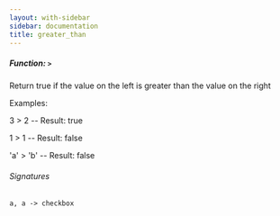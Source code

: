 ```yaml
---
layout: with-sidebar
sidebar: documentation
title: greater_than
---
```


##### Function: `>`
Return true if the value on the left is greater than the value on the right

Examples:

  3 > 2
  -- Result: true

  1 > 1
  -- Result: false

  'a' > 'b'
  -- Result: false

###### Signatures
    a, a -> checkbox

